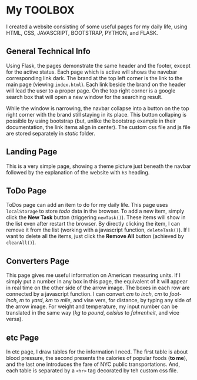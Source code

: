 # My TOOLBOX

I created a website consisting of some useful pages for my daily life, using HTML, CSS, JAVASCRIPT, BOOTSTRAP, PYTHON, and FLASK.

## General Technical Info
Using Flask, the pages demonstrate the same header and the footer, except for the active status. Each page which is active will shows the navebar corresponding link dark. The brand at the top left corner is the link to the main page (viewing `index.html`). Each link beside the brand on the header will lead the user to a proper page. On the top right corner is a google search box that will open a new window for the searching result.

While the window is narrowing, the navbar collapse into a button on the top right corner with the brand still staying in its place. This button collaping is possible by using bootstrap (but, unlike the bootstrap example in their documentation, the link items align in center). The custom css file and js file are stored separately in *static* folder.

## Landing Page
This is a very simple page, showing a theme picture just beneath the navbar followed by the explanation of the website with `h3` heading.

## ToDo Page
ToDos page can add an item to do for my daily life. This page uses `localStorage` to store *todo* data in the browser. To add a new item, simply click the **New Task** button (triggering `newTask()`). These items will show in the list even after restart the browser. By directly clicking the item, I can remove it from the list (working with a javascript function, `deleteTask()`). If I want to delete all the items, just click the **Remove All** button (achieved by `clearAll()`).

## Converters Page
This page gives me useful information on American measuring units. If I simply put a number in any box in this page, the equivalent of it will appear in real time on the other side of the arrow image. The boxes in each row are connected by a javascript function. I can convert *cm* to *inch*, *cm* to *foot-inch*, *m* to *yard*, *km* to *mile*, and vise vers, for distance, by typing any side of the arrow image. For weight and temperature, my input number can be translated in the same way (*kg* to *pound*, *celsius* to *fahrenheit*, and vice versa).

## etc Page
In etc page, I draw tables for the information I need. The first table is about blood pressure, the second presents the calories of popular foods (**to me**), and the last one introduces the fare of NYC public transportations. And, each table is separated by a `<hr>` tag decorated by teh custom css file.

